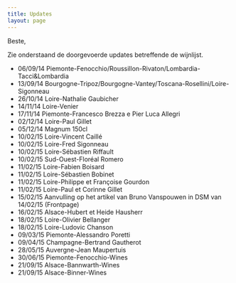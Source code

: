 ```yaml
---
title: Updates 
layout: page
---
```


Beste,

Zie onderstaand de doorgevoerde updates betreffende de wijnlijst.

* 06/09/14 Piemonte-Fenocchio/Roussillon-Rivaton/Lombardia-Tacci&Lombardia
* 13/09/14 Bourgogne-Tripoz/Bourgogne-Vantey/Toscana-Rosellini/Loire-Sigonneau
* 26/10/14 Loire-Nathalie Gaubicher
* 14/11/14 Loire-Venier
* 17/11/14 Piemonte-Francesco Brezza e Pier Luca Allegri
* 02/12/14 Loire-Paul Gillet
* 05/12/14 Magnum 150cl
* 10/02/15 Loire-Vincent Caillé
* 10/02/15 Loire-Fred Sigonneau
* 10/02/15 Loire-Sébastien Riffault
* 10/02/15 Sud-Ouest-Floréal Romero
* 11/02/15 Loire-Fabien Boisard
* 11/02/15 Loire-Sébastien Bobinet
* 11/02/15 Loire-Philippe et Françoise Gourdon
* 11/02/15 Loire-Paul et Corinne Gillet
* 15/02/15 Aanvulling op het artikel van Bruno Vanspouwen in DSM van 14/02/15 (Frontpage)
* 16/02/15 Alsace-Hubert et Heide Hausherr
* 18/02/15 Loire-Olivier Bellanger
* 18/02/15 Loire-Ludovic Chanson
* 09/03/15 Piemonte-Alessandro Poretti
* 09/04/15 Champagne-Bertrand Gautherot
* 28/05/15 Auvergne-Jean Maupertuis
* 30/06/15 Piemonte-Fenocchio-Wines
* 21/09/15 Alsace-Bannwarth-Wines
* 21/09/15 Alsace-Binner-Wines

    
  


